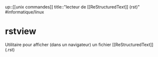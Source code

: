 up::[[unix commandes]]
title::"lecteur de [[ReStructuredText]] (rst)"
#informatique/linux 
# rstview
Utilitaire pour afficher (dans un navigateur) un fichier [[ReStructuredText]] (.rst)

